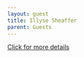 ```yaml
---
layout: guest
title: Illyse Sheaffer
parent: Guests
---
```



<div class="badge-base LI-profile-badge" data-locale="en_US" data-size="medium" data-theme="light" 
data-type="VERTICAL" data-vanity="illysesheaffer" data-version="v1"><a class="badge-base__link 
LI-simple-link" href="https://www.linkedin.com/in/illysesheaffer?trk=profile-badge">Click for more details</a></div>


